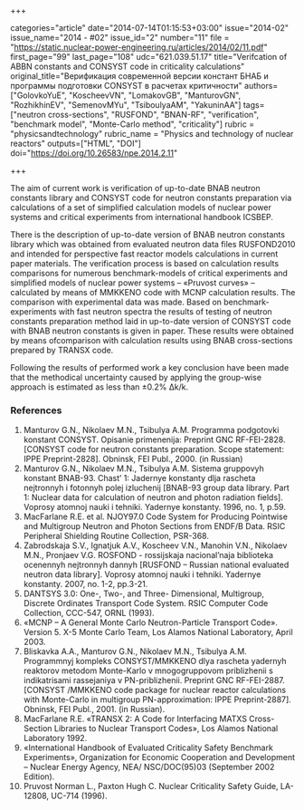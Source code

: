 +++

categories="article"
date="2014-07-14T01:15:53+03:00"
issue="2014-02"
issue_name="2014 - #02"
issue_id="2"
number="11"
file = "https://static.nuclear-power-engineering.ru/articles/2014/02/11.pdf"
first_page="99"
last_page="108"
udc="621.039.51.17"
title="Verifcation of ABBN constants and CONSYST code in criticality calculations"
original_title="Верификация современной версии констант БНАБ и программы подготовки CONSYST в расчетах критичности"
authors=["GolovkoYuE", "KoscheevVN", "LomakovGB", "ManturovGN", "RozhikhinEV", "SemenovMYu", "TsiboulyaAM", "YakuninAA"]
tags=["neutron cross-sections", "RUSFOND", "BNAN-RF", "verification", "benchmark model", "Monte-Carlo method", "criticality"]
rubric = "physicsandtechnology"
rubric_name = "Physics and technology of nuclear reactors"
outputs=["HTML", "DOI"]
doi="https://doi.org/10.26583/npe.2014.2.11"

+++

The aim of current work is verification of up-to-date BNAB neutron constants library and CONSYST code for neutron constants preparation via calculations of a set of simplified calculation models of nuclear power systems and critical experiments from international handbook ICSBEP.

There is the description of up-to-date version of BNAB neutron constants library which was obtained from evaluated neutron data files RUSFOND2010 and intended for perspective fast reactor models calculations in current paper materials. The verification process is based on calculation results comparisons for numerous benchmark-models of critical experiments and simplified models of nuclear power systems – «Pruvost curves» – calculated by means of MMKKENO code with MCNP calculation results. The comparison with experimental data was made. Based on benchmark-experiments with fast neutron spectra the results of testing of neutron constants preparation method laid in up-to-date version of CONSYST code with BNAB neutron constants is given in paper. These results were obtained by means ofcomparison with calculation results using BNAB cross-sections prepared by TRANSX code.

Following the results of performed work a key conclusion have been made that the methodical uncertainty caused by applying the group-wise approach is estimated as less than ±0.2% Δk/k.

### References

1. Manturov G.N., Nikolaev M.N., Tsibulya A.M. Programma podgotovki konstant CONSYST. Opisanie primenenija: Preprint GNC RF-FEI-2828. [CONSYST code for neutron constants preparation. Scope statement: IPPE Preprint-2828]. Obninsk, FEI Publ., 2000. (in Russian)
2. Manturov G.N., Nikolaev M.N., Tsibulya A.M. Sistema gruppovyh konstant BNAB-93. Chast’ 1: Jadernye konstanty dlja rascheta nejtronnyh i fotonnyh polej izluchenij [BNAB-93 group data library. Part 1: Nuclear data for calculation of neutron and photon radiation fields]. Voprosy atomnoj nauki i tehniki. Yadernye konstanty. 1996, no. 1, p.59.
3. MacFarlane R.E. et al. NJOY97.0 Code System for Producing Pointwise and Multigroup Neutron and Photon Sections from ENDF/B Data. RSIC Peripheral Shielding Routine Collection, PSR-368.
4. Zabrodskaja S.V., Ignatjuk A.V., Koscheev V.N., Manohin V.N., Nikolaev M.N., Pronjaev V.G. ROSFOND - rossijskaja nacional’naja biblioteka ocenennyh nejtronnyh dannyh [RUSFOND – Russian national evaluated neutron data library]. Voprosy atomnoj nauki i tehniki. Yadernye konstanty. 2007, no. 1-2, pp.3-21.
5. DANTSYS 3.0: One-, Two-, and Three- Dimensional, Multigroup, Discrete Ordinates Transport Code System. RSIC Computer Code Collection, CCC-547, ORNL (1993).
6. «MCNP – A General Monte Carlo Neutron-Particle Transport Code». Version 5. X-5 Monte Carlo Team, Los Alamos National Laboratory, April 2003.
7. Bliskavka A.A., Manturov G.N., Nikolaev M.N., Tsibulya A.M. Programmnyj kompleks CONSYST/MMKKENO dlya rascheta yadernyh reaktorov metodom Monte-Karlo v mnogogruppovom priblizhenii s indikatrisami rassejaniya v PN-priblizhenii. Preprint GNC RF-FEI-2887. [CONSYST /MMKKENO code package for nuclear reactor calculations with Monte-Carlo in multigroup PN-approximation: IPPE Preprint-2887]. Obninsk, FEI Publ., 2001. (in Russian).
8. MacFarlane R.E. «TRANSX 2: A Code for Interfacing MATXS Cross-Section Libraries to Nuclear Transport Codes», Los Alamos National Laboratory 1992.
9. «International Handbook of Evaluated Criticality Safety Benchmark Experiments», Organization for Economic Cooperation and Development – Nuclear Energy Agency, NEA/ NSC/DOC(95)03 (September 2002 Edition).
10. Pruvost Norman L., Paxton Hugh C. Nuclear Criticality Safety Guide, LA-12808, UC-714 (1996).